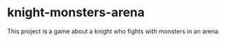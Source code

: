 # knight-monsters-arena
 This project is a game about a knight who fights with monsters in an arena
